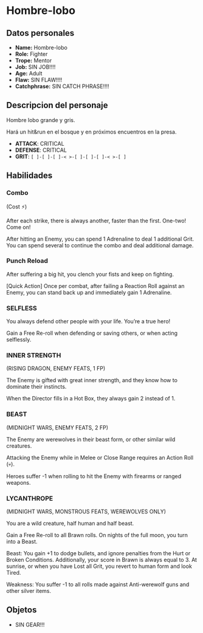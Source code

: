 
# Hombre-lobo

## Datos personales

* **Name:** Hombre-lobo
* **Role:** Fighter
* **Trope:** Mentor
* **Job:** SIN JOB!!!!
* **Age:** Adult
* **Flaw:** SIN FLAW!!!!
* **Catchphrase:** SIN CATCH PHRASE!!!!

## Descripcion del personaje

Hombre lobo grande y gris.

Hará un hit&run en el bosque y en próximos encuentros en la presa.

- **ATTACK**: CRITICAL
- **DEFENSE**: CRITICAL
- **GRIT**: `[ ]-[ ]-[ ]-< >-[ ]-[ ]-[ ]-< >-[ ]`


## Habilidades

### Combo

(Cost ⚡)

After each strike, there is always another, faster than the first. One-two! Come on! 

After hitting an Enemy, you can spend 1 Adrenaline to deal 1 additional Grit. You can spend several to continue the combo and deal additional damage.


### Punch Reload

After suffering a big hit, you clench your fists and keep on fighting.

[Quick Action] Once per combat, after failing a Reaction Roll against an Enemy, you can stand back up and immediately gain 1 Adrenaline.


### SELFLESS

You always defend other people with your life. You’re a true hero!

Gain a Free Re-roll when defending or saving others, or when acting selflessly.


### INNER STRENGTH

(RISING DRAGON, ENEMY FEATS, 1 FP)

The Enemy is gifted with great inner strength, and they know how to dominate their instincts.

When the Director fills in a Hot Box, they always gain 2 instead of 1.


### BEAST

(MIDNIGHT WARS, ENEMY FEATS, 2 FP)

The Enemy are werewolves in their beast form, or other similar wild creatures.

Attacking the Enemy while in Melee or Close Range requires an Action Roll (💀).

Heroes suffer -1 when rolling to hit the Enemy with firearms or ranged weapons.


### LYCANTHROPE

(MIDNIGHT WARS, MONSTROUS FEATS, WEREWOLVES ONLY)

You are a wild creature, half human and half beast.

Gain a Free Re-roll to all Brawn rolls. On nights of the full moon, you turn into a Beast.

Beast: You gain +1 to dodge bullets, and ignore penalties from the Hurt or Broken Conditions. Additionally, your score in Brawn is always equal to 3. At sunrise, or when you have Lost all Grit, you revert to human form and look Tired.

Weakness: You suffer -1 to all rolls made against Anti-werewolf guns and other silver items.




## Objetos

* SIN GEAR!!!

